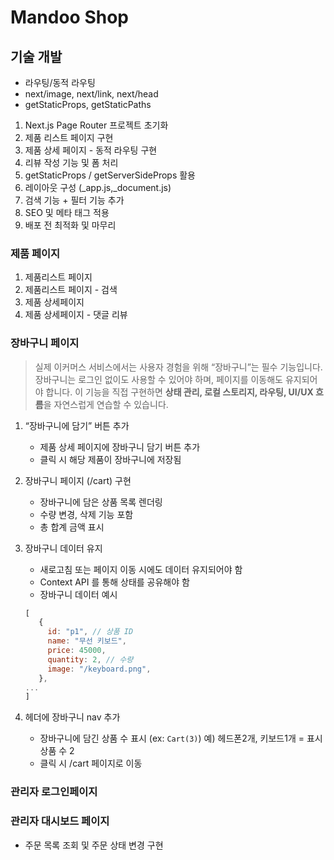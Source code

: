 # Mandoo Shop

## 기술 개발

- 라우팅/동적 라우팅
- next/image, next/link, next/head
- getStaticProps, getStaticPaths

1. Next.js Page Router 프로젝트 초기화
2. 제품 리스트 페이지 구현
3. 제품 상세 페이지 - 동적 라우팅 구현
4. 리뷰 작성 기능 및 폼 처리
5. getStaticProps / getServerSideProps 활용
6. 레이아웃 구성 (\_app.js,\_document.js)
7. 검색 기능 + 필터 기능 추가
8. SEO 및 메타 태그 적용
9. 배포 전 최적화 및 마무리

### 제품 페이지

1. 제품리스트 페이지
2. 제품리스트 페이지 - 검색
3. 제품 상세페이지
4. 제품 상세페이지 - 댓글 리뷰

### 장바구니 페이지

> 실제 이커머스 서비스에서는 사용자 경험을 위해 “장바구니”는 필수 기능입니다.
> 장바구니는 로그인 없이도 사용할 수 있어야 하며, 페이지를 이동해도 유지되어야 합니다.
> 이 기능을 직접 구현하면 **상태 관리, 로컬 스토리지, 라우팅, UI/UX 흐름**을 자연스럽게 연습할 수 있습니다.

1. “장바구니에 담기” 버튼 추가
   - 제품 상세 페이지에 장바구니 담기 버튼 추가
   - 클릭 시 해당 제품이 장바구니에 저장됨
2. 장바구니 페이지 (/cart) 구현
   - 장바구니에 담은 상품 목록 렌더링
   - 수량 변경, 삭제 기능 포함
   - 총 합계 금액 표시
3. 장바구니 데이터 유지

   - 새로고침 또는 페이지 이동 시에도 데이터 유지되어야 함
   - Context API 를 통해 상태를 공유해야 함
   - 장바구니 데이터 예시

   ```javascript
   [
      {
        id: "p1", // 상품 ID
        name: "무선 키보드",
        price: 45000,
        quantity: 2, // 수량
        image: "/keyboard.png",
      },
   ...
   ]
   ```

4. 헤더에 장바구니 nav 추가
   - 장바구니에 담긴 상품 수 표시 (ex: `Cart(3)`)
     예) 헤드폰2개, 키보드1개 = 표시 상품 수 2
   - 클릭 시 /cart 페이지로 이동

### 관리자 로그인페이지

### 관리자 대시보드 페이지

- 주문 목록 조회 및 주문 상태 변경 구현
